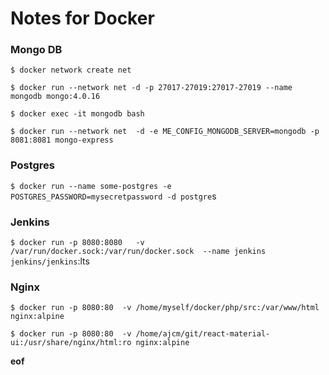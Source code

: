 # Notes for Docker



### Mongo DB

`$ docker network create net`

`$ docker run --network net -d -p 27017-27019:27017-27019 --name mongodb mongo:4.0.16`

`$ docker exec -it mongodb bash`

`$ docker run --network net  -d -e ME_CONFIG_MONGODB_SERVER=mongodb -p 8081:8081 mongo-express`



### Postgres 

`$ docker run --name some-postgres -e POSTGRES_PASSWORD=mysecretpassword -d postgre`s



### Jenkins

`$ docker run -p 8080:8080   -v /var/run/docker.sock:/var/run/docker.sock  --name jenkins jenkins/jenkins`:lts



### Nginx

`$ docker run -p 8080:80  -v /home/myself/docker/php/src:/var/www/html nginx:alpine`

`$ docker run -p 8080:80  -v /home/ajcm/git/react-material-ui:/usr/share/nginx/html:ro nginx:alpine`







**eof**